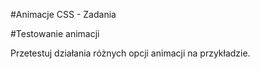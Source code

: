 #Animacje CSS - Zadania

#Testowanie animacji

Przetestuj działania różnych opcji animacji na przykładzie.
